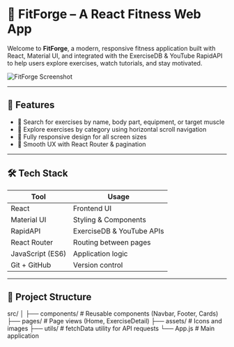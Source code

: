 # 💪 FitForge – A React Fitness Web App

Welcome to **FitForge**, a modern, responsive fitness application built with React, Material UI, and integrated with the ExerciseDB & YouTube RapidAPI to help users explore exercises, watch tutorials, and stay motivated.

![FitForge Screenshot](https://i.ibb.co/Yt9spGc/image.png)

---

## 🚀 Features

- 🔎 Search for exercises by name, body part, equipment, or target muscle
- 💪 Explore exercises by category using horizontal scroll navigation
- 📱 Fully responsive design for all screen sizes
- 🧠 Smooth UX with React Router & pagination

---

## 🛠️ Tech Stack

| Tool            | Usage                        |
|-----------------|------------------------------|
| React           | Frontend UI                  |
| Material UI     | Styling & Components         |
| RapidAPI        | ExerciseDB & YouTube APIs    |
| React Router    | Routing between pages        |
| JavaScript (ES6)| Application logic            |
| Git + GitHub    | Version control              |

---

## 📁 Project Structure


src/
│
├── components/ # Reusable components (Navbar, Footer, Cards)
├── pages/ # Page views (Home, ExerciseDetail)
├── assets/ # Icons and images
├── utils/ # fetchData utility for API requests
└── App.js # Main application




